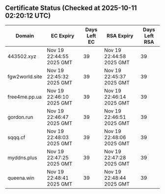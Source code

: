 ## Certificate Status (Checked at 2025-10-11 02:20:12 UTC)
| Domain | EC Expiry | Days Left EC | RSA Expiry | Days Left RSA |
|--------|-----------|-------------|------------|--------------|
| 443502.xyz | Nov 19 22:44:55 2025 GMT | 39 | Nov 19 22:44:58 2025 GMT | 39 |
| fgw2world.site | Nov 19 22:45:32 2025 GMT | 39 | Nov 19 22:45:37 2025 GMT | 39 |
| free4me.pp.ua | Nov 19 22:46:10 2025 GMT | 39 | Nov 19 22:46:14 2025 GMT | 39 |
| gordon.run | Nov 19 22:46:47 2025 GMT | 39 | Nov 19 22:46:51 2025 GMT | 39 |
| sqqq.cf | Nov 19 22:48:03 2025 GMT | 39 | Nov 19 22:48:06 2025 GMT | 39 |
| myddns.plus | Nov 19 22:47:25 2025 GMT | 39 | Nov 19 22:47:28 2025 GMT | 39 |
| queena.win | Nov 19 22:48:41 2025 GMT | 39 | Nov 19 22:48:44 2025 GMT | 39 |
